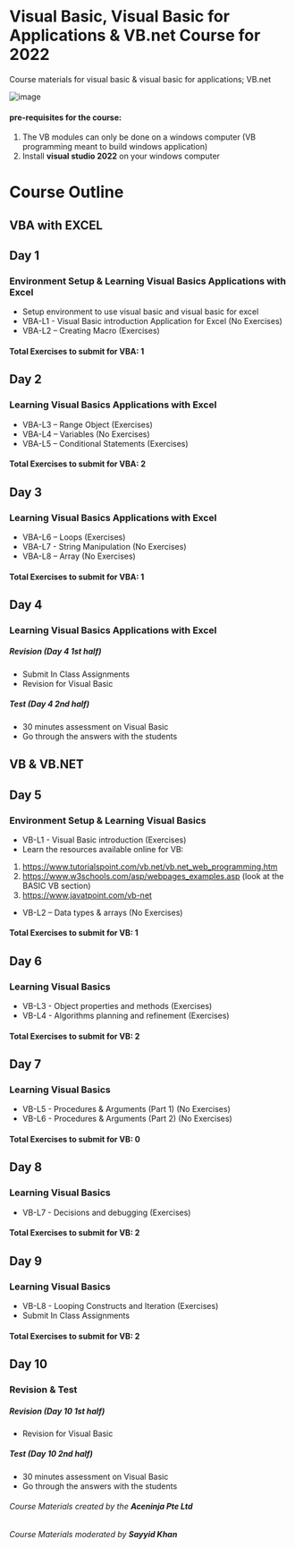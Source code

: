 # Visual Basic, Visual Basic for Applications & VB.net Course for 2022
Course materials for visual basic &amp; visual basic for applications; VB.net

![image](https://user-images.githubusercontent.com/22993048/109147028-80d6d380-779f-11eb-822b-4fd458ba3481.png)

#### pre-requisites for the course:
1. The VB modules can only be done on a windows computer (VB programming meant to build windows application)
2. Install **visual studio 2022** on your windows computer

# Course Outline

## VBA with EXCEL

## Day 1
### Environment Setup & Learning Visual Basics Applications with Excel

-	Setup environment to use visual basic and visual basic for excel
-	VBA-L1 - Visual Basic introduction Application for Excel (No Exercises)
-	VBA-L2 – Creating Macro (Exercises)

#### Total Exercises to submit for VBA: 1

## Day 2
### Learning Visual Basics Applications with Excel

- VBA-L3 – Range Object (Exercises)
-	VBA-L4 – Variables (No Exercises)
-	VBA-L5 – Conditional Statements (Exercises)


#### Total Exercises to submit for VBA: 2

## Day 3
### Learning Visual Basics Applications with Excel

-	VBA-L6 – Loops (Exercises)
-	VBA-L7 - String Manipulation (No Exercises)
-	VBA-L8 – Array (No Exercises)

#### Total Exercises to submit for VBA: 1

## Day 4
### Learning Visual Basics Applications with Excel

##### Revision (Day 4 1st half)
-	Submit In Class Assignments
-	Revision for Visual Basic

##### Test (Day 4 2nd half)
-	30 minutes assessment on Visual Basic
-	Go through the answers with the students


## VB & VB.NET

## Day 5
### Environment Setup & Learning Visual Basics

-	VB-L1 - Visual Basic introduction (Exercises)
-	Learn the resources available online for VB:
  1. https://www.tutorialspoint.com/vb.net/vb.net_web_programming.htm
  2. https://www.w3schools.com/asp/webpages_examples.asp (look at the BASIC VB section)
  3. https://www.javatpoint.com/vb-net
-	VB-L2 – Data types & arrays (No Exercises)

#### Total Exercises to submit for VB: 1

## Day 6
### Learning Visual Basics

-	VB-L3 - Object properties and methods (Exercises)
-	VB-L4 - Algorithms planning and refinement (Exercises)

#### Total Exercises to submit for VB: 2

## Day 7
### Learning Visual Basics

-	VB-L5 - Procedures & Arguments (Part 1) (No Exercises)
-	VB-L6 - Procedures & Arguments (Part 2) (No Exercises)

#### Total Exercises to submit for VB: 0

## Day 8
### Learning Visual Basics

-	VB-L7 - Decisions and debugging (Exercises)


#### Total Exercises to submit for VB: 2

## Day 9
### Learning Visual Basics

-	VB-L8 - Looping Constructs and Iteration (Exercises)
-	Submit In Class Assignments

#### Total Exercises to submit for VB: 2


## Day 10
### Revision & Test

##### Revision (Day 10 1st half)

-	Revision for Visual Basic

##### Test (Day 10 2nd half)
-	30 minutes assessment on Visual Basic
-	Go through the answers with the students


###### Course Materials created by the **Aceninja Pte Ltd**
###### Course Materials moderated by **Sayyid Khan**
